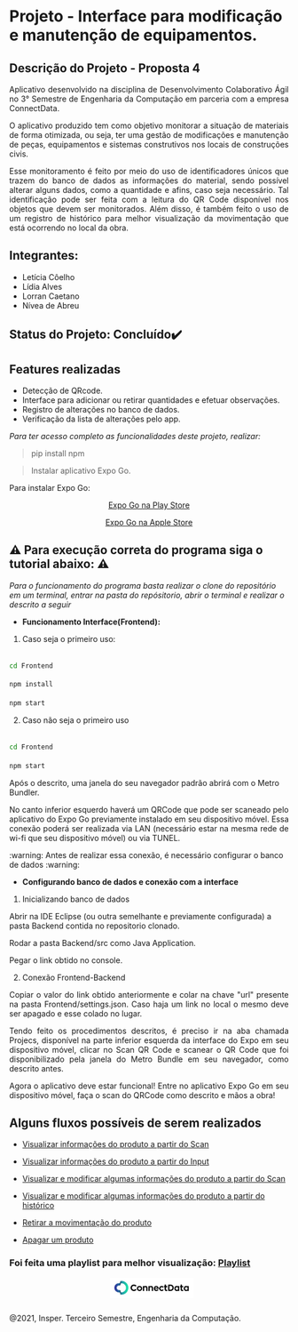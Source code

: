 # Projeto - Interface para modificação e manutenção de equipamentos. 

## Descrição do Projeto - Proposta 4

<p align="justify">
Aplicativo desenvolvido na disciplina de Desenvolvimento Colaborativo Ágil no 3° Semestre de Engenharia da Computação em parceria com a empresa ConnectData.  
</p>
<p align="justify">
O aplicativo produzido tem como objetivo monitorar a situação de materiais de forma otimizada, ou seja, ter uma gestão de modificações e manutenção de peças, equipamentos e sistemas construtivos nos locais de construções civis.
</p>
<p align="justify">
Esse monitoramento é feito por meio do uso de identificadores únicos que trazem do banco de dados as informações do material, sendo possível alterar alguns dados, como a quantidade e afins, caso seja necessário. Tal identificação pode ser feita com a leitura do QR Code disponível nos objetos que devem ser monitorados. Além disso, é também feito o uso de um registro de histórico para melhor visualização da movimentação que está ocorrendo no local da obra.
</p>

## Integrantes:

- Letícia Côelho
- Lídia Alves
- Lorran Caetano  
- Nívea de Abreu

## Status do Projeto: Concluído:heavy_check_mark:

## Features realizadas

-  Detecção de QRcode.
-  Interface para adicionar ou retirar quantidades e efetuar observações. 
-  Registro de alterações no banco de dados.
-  Verificação da lista de alterações pelo app.

*Para ter acesso completo as funcionalidades deste projeto, realizar:*

> pip install npm

> Instalar aplicativo Expo Go. 

Para instalar Expo Go:

<div align="center">
<p> <a href = "https://play.google.com/store/apps/details?id=host.exp.exponent"> Expo Go na Play Store </a> </p>
<p> <a href = "https://apps.apple.com/br/app/expo-go/id982107779"> Expo Go na Apple Store </a> </p>
</div>

## :warning: Para execução correta do programa siga o tutorial abaixo: :warning:

*Para o funcionamento do programa basta realizar o clone do repositório em um terminal, entrar na pasta do repósitorio, abrir o terminal e realizar o descrito a seguir*

- **Funcionamento Interface(Frontend):**

1.  Caso seja o primeiro uso:

```bash

cd Frontend

npm install

npm start

```

2. Caso não seja o primeiro uso

```bash

cd Frontend

npm start

```

Após o descrito, uma janela do seu navegador padrão abrirá com o Metro Bundler.
<p align="justify">
No canto inferior esquerdo haverá um QRCode que pode ser scaneado pelo aplicativo do Expo Go previamente instalado em seu dispositivo móvel. Essa conexão poderá ser realizada via LAN (necessário estar na mesma rede de wi-fi que seu dispositivo móvel) ou via TUNEL.
</p>
:warning: Antes de realizar essa conexão, é necessário configurar o banco de dados :warning:

- **Configurando banco de dados e conexão com a interface**

1. Inicializando banco de dados

Abrir na IDE Eclipse (ou outra semelhante e previamente configurada) a pasta Backend contida no repositorio clonado.
 
Rodar a pasta Backend/src como Java Application.

Pegar o link obtido no console.

2. Conexão Frontend-Backend
<p align="justify">
Copiar o valor do link obtido anteriormente e colar na chave "url" presente na pasta Frontend/settings.json. Caso haja um link no local o mesmo deve ser apagado e esse colado no lugar.
</p>
<p align = "justify">
Tendo feito os procedimentos descritos, é preciso ir na aba chamada Projecs, disponível na parte inferior esquerda da interface do Expo em seu dispositivo móvel, clicar no Scan QR Code e scanear o QR Code que foi disponibilizado pela janela do Metro Bundle em seu navegador, como descrito antes.
</p>
<p align="justify">
Agora o aplicativo deve estar funcional! Entre no aplicativo Expo Go em seu dispositivo móvel, faça o scan do QRCode como descrito e mãos a obra!
</p>

## Alguns fluxos possíveis de serem realizados

- <p> <a href = "https://www.youtube.com/watch?v=JPmV8nfNpAU&list=PL5_V9v2YDb3F6leLQwSuE0Havvg9nOwHw&index=1"> Visualizar informações do produto a partir do Scan </a> </p>
- <p> <a href = "https://www.youtube.com/watch?v=OxjqxLM7xMY&list=PL5_V9v2YDb3F6leLQwSuE0Havvg9nOwHw&index=2"> Visualizar informações do produto a partir do Input </a> </p>
- <p> <a href = "https://www.youtube.com/watch?v=0RfOTtSYvik&list=PL5_V9v2YDb3F6leLQwSuE0Havvg9nOwHw&index=3"> Visualizar e modificar algumas informações do produto a partir do Scan </a> </p>
- <p> <a href = "https://www.youtube.com/watch?v=YYfyCDZRBJ8&list=PL5_V9v2YDb3F6leLQwSuE0Havvg9nOwHw&index=4"> Visualizar e modificar algumas informações do produto a partir do histórico </a> </p>
- <p> <a href = "https://www.youtube.com/watch?v=hQuUxk2SeJM&list=PL5_V9v2YDb3F6leLQwSuE0Havvg9nOwHw&index=5"> Retirar a movimentação do produto </a> </p>
- <p> <a href = "https://www.youtube.com/watch?v=jKfXWzaf2wY&list=PL5_V9v2YDb3F6leLQwSuE0Havvg9nOwHw&index=6"> Apagar um produto </a> </p>

<div>
<h3>Foi feita uma playlist para melhor visualização:
<a href="https://www.youtube.com/watch?v=JPmV8nfNpAU&list=PL5_V9v2YDb3F6leLQwSuE0Havvg9nOwHw"> Playlist </a>
 </h3>
</div>
<p align="center"><img src="readmeLogo.PNG" width=150 style="float: center; margin: 0px 0px 10px 10px"></p>

@2021, Insper. Terceiro Semestre, Engenharia da Computação.

